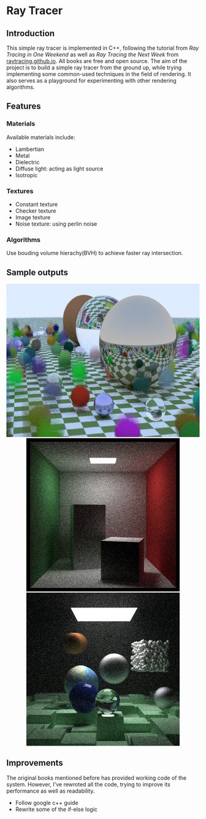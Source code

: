 # Ray Tracer

## Introduction
This simple ray tracer is implemented in C++,
following the tutorial from *Ray Tracing in One Weekend* as well as *Ray Tracing the Next Week*
from [raytracing.github.io](https://github.com/RayTracing/raytracing.github.io).
All books are free and open source. The aim of the project is to build a simple ray tracer from
 the ground up, while trying implementing some common-used techniques in the field of rendering.
It also serves as a playground for experimenting with other rendering algorithms.

## Features
### Materials
Available materials include:
* Lambertian
* Metal
* Dielectric
* Diffuse light: acting as light source
* Isotropic

### Textures
* Constant texture
* Checker texture
* Image texture
* Noise texture: using perlin noise

### Algorithms
Use bouding volume hierachy(BVH) to achieve faster ray intersection.

## Sample outputs
<p align="center">
<img alt="Collection 1" src="https://raw.githubusercontent.com/EvsChen/first-ray-tracer/master/collection1.jpg" height="400">
<img alt="Cornell Box" src="https://raw.githubusercontent.com/EvsChen/first-ray-tracer/master/cornell_box.jpg" height="400">
<img alt="Collection 2" src="https://raw.githubusercontent.com/EvsChen/first-ray-tracer/master/collection2.jpg" height="400">
</p>

## Improvements
The original books mentioned before has provided working code of the system.
However, I've rewroted all the code, trying to improve its performance as well as readability.
* Follow google c++ guide
* Rewrite some of the if-else logic
